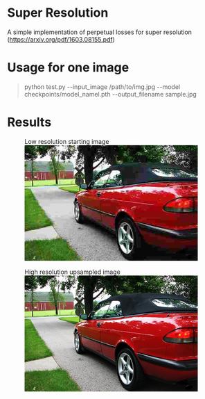 # Super Resolution
A simple implementation of perpetual losses for super resolution (https://arxiv.org/pdf/1603.08155.pdf)

# Usage for one image
> python test.py --input_image /path/to/img.jpg --model checkpoints/model_namel.pth --output_filename sample.jpg

# Results

<figure>
  <figcaption>Low resolution starting image</figcaption>
  <img src="car_low.jpg" width="400">
</figure>

<figure>
  <figcaption>High resolution upsampled image</figcaption>
  <img src="car_high.jpg" width="400">
</figure>
